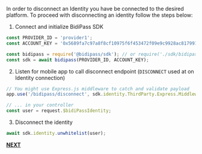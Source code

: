 In order to disconnect an Identity you have be connected to the desired platform.
To proceed with disconnecting an identity follow the steps below:

1. Connect and initialize BidiPass SDK

```javascript
const PROVIDER_ID = 'provider1';
const ACCOUNT_KEY = '0x5689fa7c97a8f8cf10975f6f453472f09e9c9928ac81799128fcb3da68773cf0'; // {Manager Account} credentials

const bidipass = require('@bidipass/sdk'); // or require('./sdk/bidipass-loader.js');
const sdk = await bidipass(PROVIDER_ID, ACCOUNT_KEY);
```

2. Listen for mobile app to call disconnect endpoint (`DISCONNECT` used at on Identity connection)

```javascript
// You might use Express.js middleware to catch and validate payload
app.use('/bidipass/disconnect', sdk.identity.ThirdParty.Express.Middleware);

// ... in your controller
const user = request.$bidiPassIdentity;
```

3. Disconnect the identity

```javascript
await sdk.identity.unwhitelist(user);
```

**[NEXT](use-bidipass-testnet.html)**
